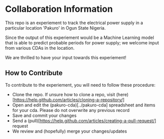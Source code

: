 # Collaboration Information

This repo is an experiement to track the electrical power supply in a 
particular location 'Pakuro' in Ogun State Nigeria.

Since the output of this experiement would be a Machine Learning model 
that is able to predict probable periods for power supply; we welcome 
input from various CDAs in the location.

We are thrilled to have your input towards this experiement!

## How to Contribute
To contribute to the experiement, you will need to follow these procedure:

* Clone the repo. If unsure how to clone a repo, visit (here)[https://help.github.com/articles/cloning-a-repository/]
* Open and edit the (pakuro-cda)[../pakuro-cda] spreadsheet and items for 
  your cda. Please do not overwrite any previous record
* Save and commit your changes
* Send a (pull)[https://help.github.com/articles/creating-a-pull-request/] request
* We review and (hopefully) merge your changes/updates